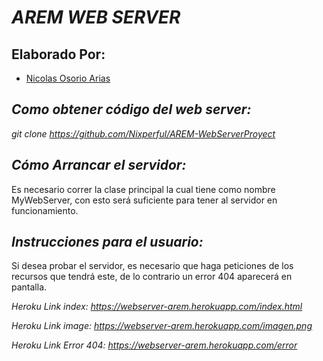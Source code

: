 
***AREM WEB SERVER***
======

  Elaborado Por:
  -------
  - [Nicolas Osorio Arias](https://github.com/Nixperful)
  
 
*_Como obtener código del web server:_*
------- 
*git clone https://github.com/Nixperful/AREM-WebServerProyect*

*_Cómo Arrancar el servidor:_*
------- 
Es necesario correr la clase principal la cual tiene como nombre MyWebServer, con esto será suficiente para tener al servidor en funcionamiento.

*_Instrucciones para el usuario:_*
------- 
Si desea probar el servidor, es necesario que haga peticiones de los recursos que tendrá este, de lo contrario un error 404 aparecerá en pantalla. 

*Heroku Link index: https://webserver-arem.herokuapp.com/index.html*

*Heroku Link image: https://webserver-arem.herokuapp.com/imagen.png*

*Heroku Link Error 404: https://webserver-arem.herokuapp.com/error*


